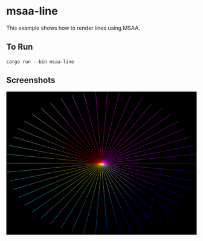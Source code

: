 # msaa-line

This example shows how to render lines using MSAA.

## To Run

```
cargo run --bin msaa-line
```

## Screenshots

![MSAA line](./screenshot.png)
